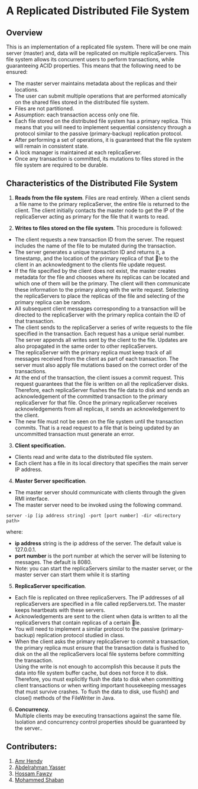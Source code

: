 # A Replicated Distributed File System

## Overview
This is an implementation of a replicated file system. There will be one main server (master) and, data will be replicated on multiple replicaServers. This file system allows its concurrent users to perform transactions, while guaranteeing ACID properties. This means that the following need to be ensured:  
  - The master server maintains metadata about the replicas and their locations.
  - The user can submit multiple operations that are performed atomically on the shared files stored in the distributed file system.
  - Files are not partitioned.
  - Assumption: each transaction access only one file.
  - Each file stored on the distributed file system has a primary replica. This means that you will need to implement sequential consistency through a protocol similar to the passive (primary-backup) replication protocol.
  - After performing a set of operations, it is guaranteed that the file system will remain in consistent state.
  - A lock manager is maintained at each replicaServer.
  - Once any transaction is committed, its mutations to files stored in the file system are required to be durable.

## Characteristics of the Distributed File System
1. **Reads from the file system**. Files are read entirely. When a client sends a file name to the primary replicaServer, the entire file is returned to the client. The client initially contacts the master node to get the IP of the replicaServer acting as primary for the file that it wants to read.

2. **Writes to files stored on the file system**. This procedure is followed:
  - The client requests a new transaction ID from the server. The request includes the name of the file to be mutated during the transaction.  
  - The server generates a unique transaction ID and returns it, a timestamp, and the location of the primary replica of that le to the client in an acknowledgment to the clients file update request.  
  - If the file specified by the client does not exist, the master creates metadata for the file and chooses where its replicas can be located and which one of them will be the primary. The client will then communicate these information to the primary along with the write request. Selecting the replicaServers to place the replicas of the file and selecting of the primary replica can be random.
  - All subsequent client messages corresponding to a transaction will be directed to the replicaServer with the primary replica contain the ID of that transaction.
  - The client sends to the replicaServer a series of write requests to the file specified in the transaction. Each request has a unique serial number. The server appends all writes sent by the client to the file. Updates are also propagated in the same order to other replicaServers.
  - The replicaServer with the primary replica must keep track of all messages received from the client as part of each transaction. The server must also apply file mutations based on the correct order of the transactions.
  - At the end of the transaction, the client issues a commit request. This request guarantees that the file is written on all the replicaServer disks. Therefore, each replicaServer flushes the file data to disk and sends an acknowledgement of the committed transaction to the primary replicaServer for that file. Once the primary replicaServer receives acknowledgements from all replicas, it sends an acknowledgement to the client.
  - The new file must not be seen on the file system until the transaction commits. That is a read request to a file that is being updated by an uncommitted transaction must generate an error.

3. **Client specification.**
  - Clients read and write data to the distributed file system.
  - Each client has a file in its local directory that specifies the main server IP address.

4. **Master Server specification**.
  - The master server should communicate with clients through the given RMI interface.
  - The master server need to be invoked using the following command.
  ```
  server -ip [ip address string] -port [port number] -dir <directory path>
  ```
  where:
  - **ip address** string is the ip address of the server. The default value is
  127.0.0.1.
  - **port number** is the port number at which the server will be listening to messages. The default is 8080.
  - Note: you can start the replicaServers similar to the master server, or the master server can start them while it is starting

5. **ReplicaServer specification**.
  - Each file is replicated on three replicaServers. The IP addresses of all             replicaServers are specified in a file called repServers.txt. The master keeps       heartbeats with these servers.
  - Acknowledgements are sent to the client when data is written to all the             replicaServers that contain replicas of a certain le.
  - You will need to implement a similar protocol to the passive (primary-backup)       replication protocol studied in class.
  - When the client asks the primary replicaServer to commit a transaction, the         primary replica must ensure that the transaction data is flushed to disk on the     all the replicaServers local file systems before committing the transaction.  
    Using the write is not enough to accomplish this because it puts the data into      file system buffer cache, but does not force it to disk. Therefore, you must        explicitly flush the data to disk when committing client transactions or when        writing important housekeeping messages that must survive crashes. To flush the      data to disk, use flush() and close() methods of the FileWriter in Java.

6. **Concurrency.**  
Multiple clients may be executing transactions against the same file. Isolation and concurrency control properties should be guaranteed by the server..

## Contributers:
1. [Amr Hendy](https://github.com/AmrHendy) 
2. [Abdelrahman Yasser](https://github.com/Abdelrhman-Yasser)
3. [Hossam Fawzy](https://github.com/hosamelsafty)
4. [Mohammed Shaban](https://github.com/mohamed-shaapan)
